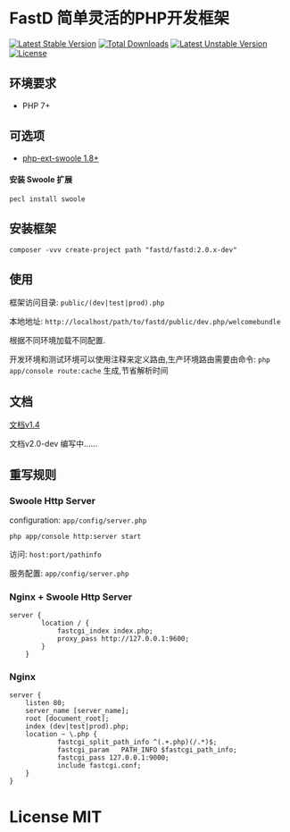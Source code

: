 # FastD 简单灵活的PHP开发框架

[![Latest Stable Version](https://poser.pugx.org/fastd/fastd/v/stable)](https://packagist.org/packages/fastd/fastd) [![Total Downloads](https://poser.pugx.org/fastd/fastd/downloads)](https://packagist.org/packages/fastd/fastd) [![Latest Unstable Version](https://poser.pugx.org/fastd/fastd/v/unstable)](https://packagist.org/packages/fastd/fastd) [![License](https://poser.pugx.org/fastd/fastd/license)](https://packagist.org/packages/fastd/fastd)

## 环境要求

* PHP 7+

## 可选项

* [php-ext-swoole 1.8+](https://github.com/swoole/swoole-src)

#### 安装 Swoole 扩展

```
pecl install swoole
```

## 安装框架

`composer -vvv create-project path "fastd/fastd:2.0.x-dev"`

## 使用

框架访问目录: `public/(dev|test|prod).php`

本地地址: `http://localhost/path/to/fastd/public/dev.php/welcomebundle`

根据不同环境加载不同配置.

开发环境和测试环境可以使用注释来定义路由,生产环境路由需要由命令: `php app/console route:cache` 生成,节省解析时间

## 文档

[文档v1.4](http://www.fast-d.cn/docs/index.html)

文档v2.0-dev 编写中......

## 重写规则

### Swoole Http Server

configuration: `app/config/server.php`

```
php app/console http:server start
```

访问: `host:port/pathinfo`

服务配置: `app/config/server.php`

### Nginx + Swoole Http Server

```
server {
        location / {
            fastcgi_index index.php;
            proxy_pass http://127.0.0.1:9600;
        }
    }
```

### Nginx

```
server {
    listen 80;
    server_name [server_name];
    root [document_root];
    index (dev|test|prod).php;
    location ~ \.php {
            fastcgi_split_path_info ^(.+.php)(/.*)$;
            fastcgi_param   PATH_INFO $fastcgi_path_info;
            fastcgi_pass 127.0.0.1:9000;
            include fastcgi.conf;
    }
}
```

# License MIT
